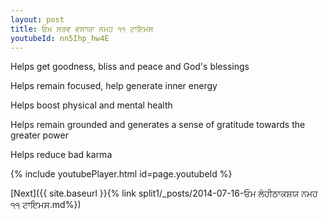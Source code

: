 ```yaml
---
layout: post
title: ਓਮ ਸਰਵ ਵਸਾਯਾ ਨਮਹ ੧੧ ਟਾਇਮਸ
youtubeId: nn5Ihp_hw4E
---
```

 
 
Helps get goodness, bliss and peace and God's blessings
 
Helps remain focused, help generate inner energy 
 
Helps boost physical and mental health 
 
Helps remain grounded and generates a sense of gratitude towards the greater power 
 
Helps reduce bad karma
 
 
 
 


{% include youtubePlayer.html id=page.youtubeId %}
 
[Next]({{ site.baseurl }}{% link  split1/_posts/2014-07-16-ਓਮ ਲੋਹੀਠਾਕਸ਼ਯ ਨਮਹ ੧੧ ਟਾਇਮਸ.md%})
 
